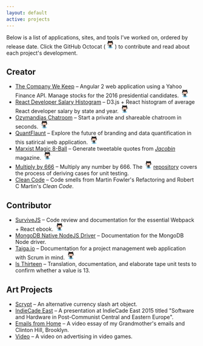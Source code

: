 ```yaml
---
layout: default
active: projects
---
```

<div class="page-section short" id="works" name="works">
    <div class="container">
        <div class="row projects">
            <div class="col-md-12 col-lg-12">
                <p>Below is a list of applications, sites, and tools I’ve worked on, ordered by release date. Click the GitHub Octocat (<img class="github" src="images/Octocat_small.png">) to contribute and read about each project's development.</p>
                <h2>Creator</h2>
                <ul>
                <li class="projects">
                    <a class="link" href='http://jamesanaipakos.com/thecompanywekeep/'>The Company We Keep</a>
                     – Angular 2 web application using a Yahoo Finance API. Manage stocks for the 2016 presidential candidates.
                     <a href="https://github.com/janaipakos/thecompanywekeep"><img class="github" src="images/Octocat_small.png"></a></li>
                 <li class="projects">
                    <a class="link" href='http://jamesanaipakos.com/react-d3-data-viz/'>React Developer Salary Histogram</a>
                     – D3.js + React histogram of average React developer salary by state and year.
                     <a href="http://github.com/janaipakos/react-d3-data-viz"><img class="github" src="images/Octocat_small.png"></a></li>
                 <li class="projects">
                    <a class="link"  href='2015-11-01-Ozymandias-Chatroom'>Ozymandias Chatroom</a>
                     – Start a private and shareable chatroom in seconds.
                     <a href="https://github.com/janaipakos/Ozymandias-Chatroom"><img class="github" src="images/Octocat_small.png"></a></li>
                <li class="projects">
                    <a class="link" href='2015-09-01-QuantFlaunt-Overview'>QuantFlaunt</a>
                     – Explore the future of branding and data quantification in this satirical web application.
                     <a href="https://github.com/janaipakos/Quant-Flaunt"><img class="github" src="images/Octocat_small.png"></a></li>
                <li class="projects">
                    <a class="link" href='http://jamesanaipakos.com/Marx-Magic-8-ball'>Marxist Magic 8-Ball</a>
                     – Generate tweetable quotes from <a href="https:jacobinmag.com" class="link"><em>Jacobin</em></a> magazine.
                     <a href="https://github.com/janaipakos/Marx-Magic-8-ball"><img class="github" src="images/Octocat_small.png"></a></li>
                <li class="projects">
                    <a class="link" href='http://jamesanaipakos.com/multiply-by-666/'>Multiply by 666</a>
                    – Multiply any number by 666. The <a class="link" href="https://github.com/janaipakos/multiply-by-666"><img class="github" src="images/Octocat_small.png">repository</a> covers the process of deriving cases for unit testing.</li>
                <li class="projects">
                    <a class="link"  href='https://github.com/janaipakos/Clean-Code-Smells-and-Heuristics'>Clean Code</a>
                    – Code smells from Martin Fowler's Refactoring and Robert C Martin's <em>Clean Code</em>.</li>
                </ul>
                <h2>Contributor</h2>
                <ul>
                <li class="projects">
                    <a class="link" href="http://survivejs.com/" alt="SurviveJS">SurviveJS</a>
                     – Code review and documentation for the essential Webpack + React ebook.
                    <a href="https://github.com/survivejs"><img class="github" src="images/Octocat_small.png"></a></li>
                <li class="projects">
                    <a class="link" href="https://github.com/mongodb/node-mongodb-native" alt="MongoDB">MongoDB Native NodeJS Driver</a>
                     – Documentation for the MongoDB Node driver.</li>
                <li class="projects">
                    <a class="link" href="http://taiga.io" alt="Taiga">Taiga.io</a>
                     – Documentation for a project management web application with Scrum in mind.
                     <a href="https://github.com/taigaio"><img class="github" src="images/Octocat_small.png"></a></li>
                <li class="projects">
                    <a class="link"  href='https://github.com/janaipakos/is-thirteen'>Is Thirteen</a>
                    – Translation, documentation, and elaborate tape unit tests to confirm whether a value is 13.</li>
                </ul>
                <h2>Art Projects</h2>
                <ul>
                <li class="projects">
                    <a class="link" href='http://csalateral.org/issue3/ecologies/boluk'>Scrypt</a>
                     – An alternative currency slash art object.</li>
                <li class="projects">
                    <a class="link"  href='https://vimeo.com/120022906'>IndieCade East</a>
                     – A presentation at IndieCade East 2015 titled "Software and Hardware in Post-Communist Central and Eastern Europe".</li>
                <li class="projects">
                    <a class="link"  title="Letters Vimeo" href='https://www.youtube.com/watch?v=AOa1aX8Ehek'>Emails from Home</a>
                     – A video essay of my Grandmother's emails and Clinton Hill, Brooklyn.</li>
                <li class="projects">
                    <a class="link"  href="https://www.youtube.com/watch?v=u0J6l82ipT0" title="Fiction YouTube" >Video</a>
                     – A video on advertising in video games.</li>
                </ul>
            </div>
        </div>
    </div>
</div>

